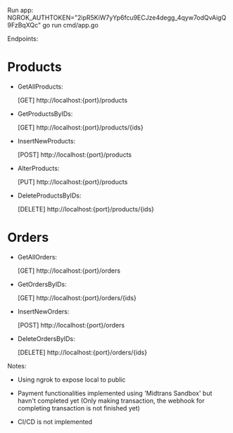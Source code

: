 Run app:
NGROK_AUTHTOKEN="2ipR5KiW7yYp6fcu9ECJze4degg_4qyw7odQvAigQ9FzBqXQc" go run cmd/app.go

Endpoints:

# Products #
- GetAllProducts:
  
  [GET] http://localhost:{port}/products
  
- GetProductsByIDs:
  
  [GET] http://localhost:{port}/products/{ids}
  
- InsertNewProducts:
  
  [POST] http://localhost:{port}/products
  
- AlterProducts:
  
  [PUT] http://localhost:{port}/products
  
- DeleteProductsByIDs:
  
  [DELETE] http://localhost:{port}/products/{ids}

# Orders #
- GetAllOrders:
  
  [GET] http://localhost:{port}/orders
  
- GetOrdersByIDs:
  
  [GET] http://localhost:{port}/orders/{ids}
  
- InsertNewOrders:
  
  [POST] http://localhost:{port}/orders
  
- DeleteOrdersByIDs:
  
  [DELETE] http://localhost:{port}/orders/{ids}
  
Notes:
- Using ngrok to expose local to public

- Payment functionalities implemented using 'Midtrans Sandbox' but havn't completed yet (Only making transaction, the webhook for completing transaction is not finished yet)
- CI/CD is not implemented
